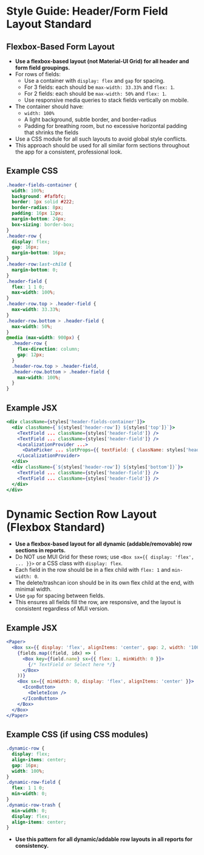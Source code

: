 # Style Guide: Header/Form Field Layout Standard

## Flexbox-Based Form Layout

- **Use a flexbox-based layout (not Material-UI Grid) for all header and form field groupings.**
- For rows of fields:
  - Use a container with `display: flex` and `gap` for spacing.
  - For 3 fields: each should be `max-width: 33.33%` and `flex: 1`.
  - For 2 fields: each should be `max-width: 50%` and `flex: 1`.
  - Use responsive media queries to stack fields vertically on mobile.
- The container should have:
  - `width: 100%`
  - A light background, subtle border, and border-radius
  - Padding for breathing room, but no excessive horizontal padding that shrinks the fields
- Use a CSS module for all such layouts to avoid global style conflicts.
- This approach should be used for all similar form sections throughout the app for a consistent, professional look.

## Example CSS
```css
.header-fields-container {
  width: 100%;
  background: #fafbfc;
  border: 1px solid #222;
  border-radius: 8px;
  padding: 16px 12px;
  margin-bottom: 24px;
  box-sizing: border-box;
}
.header-row {
  display: flex;
  gap: 16px;
  margin-bottom: 16px;
}
.header-row:last-child {
  margin-bottom: 0;
}
.header-field {
  flex: 1 1 0;
  max-width: 100%;
}
.header-row.top > .header-field {
  max-width: 33.33%;
}
.header-row.bottom > .header-field {
  max-width: 50%;
}
@media (max-width: 900px) {
  .header-row {
    flex-direction: column;
    gap: 12px;
  }
  .header-row.top > .header-field,
  .header-row.bottom > .header-field {
    max-width: 100%;
  }
}
```

## Example JSX
```jsx
<div className={styles['header-fields-container']}>
  <div className={`${styles['header-row']} ${styles['top']}`}>
    <TextField ... className={styles['header-field']} />
    <TextField ... className={styles['header-field']} />
    <LocalizationProvider ...>
      <DatePicker ... slotProps={{ textField: { className: styles['header-field'], fullWidth: true, ... } }} />
    </LocalizationProvider>
  </div>
  <div className={`${styles['header-row']} ${styles['bottom']}`}>
    <TextField ... className={styles['header-field']} />
    <TextField ... className={styles['header-field']} />
  </div>
</div>
```

# Dynamic Section Row Layout (Flexbox Standard)

- **Use a flexbox-based layout for all dynamic (addable/removable) row sections in reports.**
- Do NOT use MUI Grid for these rows; use `<Box sx={{ display: 'flex', ... }}>` or a CSS class with `display: flex`.
- Each field in the row should be in a flex child with `flex: 1` and `min-width: 0`.
- The delete/trashcan icon should be in its own flex child at the end, with minimal width.
- Use `gap` for spacing between fields.
- This ensures all fields fill the row, are responsive, and the layout is consistent regardless of MUI version.

## Example JSX
```jsx
<Paper>
  <Box sx={{ display: 'flex', alignItems: 'center', gap: 2, width: '100%' }}>
    {fields.map((field, idx) => (
      <Box key={field.name} sx={{ flex: 1, minWidth: 0 }}>
        {/* TextField or Select here */}
      </Box>
    ))}
    <Box sx={{ minWidth: 0, display: 'flex', alignItems: 'center' }}>
      <IconButton>
        <DeleteIcon />
      </IconButton>
    </Box>
  </Box>
</Paper>
```

## Example CSS (if using CSS modules)
```css
.dynamic-row {
  display: flex;
  align-items: center;
  gap: 16px;
  width: 100%;
}
.dynamic-row-field {
  flex: 1 1 0;
  min-width: 0;
}
.dynamic-row-trash {
  min-width: 0;
  display: flex;
  align-items: center;
}
```

- **Use this pattern for all dynamic/addable row layouts in all reports for consistency.** 